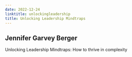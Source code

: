 ```yaml
---
date: 2022-12-24
linktitle: unlockingleadership
title: Unlocking Leadership Mindtraps
---
```


## Jennifer Garvey Berger

Unlocking Leadership Mindtraps: How to thrive in complexity
